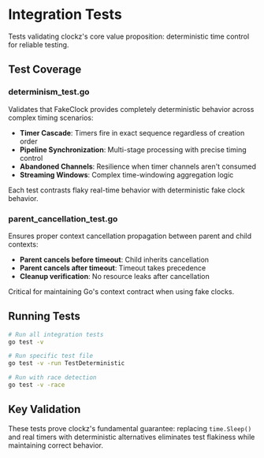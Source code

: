 # Integration Tests

Tests validating clockz's core value proposition: deterministic time control for reliable testing.

## Test Coverage

### determinism_test.go
Validates that FakeClock provides completely deterministic behavior across complex timing scenarios:

- **Timer Cascade**: Timers fire in exact sequence regardless of creation order
- **Pipeline Synchronization**: Multi-stage processing with precise timing control
- **Abandoned Channels**: Resilience when timer channels aren't consumed
- **Streaming Windows**: Complex time-windowing aggregation logic

Each test contrasts flaky real-time behavior with deterministic fake clock behavior.

### parent_cancellation_test.go
Ensures proper context cancellation propagation between parent and child contexts:

- **Parent cancels before timeout**: Child inherits cancellation
- **Parent cancels after timeout**: Timeout takes precedence
- **Cleanup verification**: No resource leaks after cancellation

Critical for maintaining Go's context contract when using fake clocks.

## Running Tests

```bash
# Run all integration tests
go test -v

# Run specific test file
go test -v -run TestDeterministic

# Run with race detection
go test -v -race
```

## Key Validation

These tests prove clockz's fundamental guarantee: replacing `time.Sleep()` and real timers with deterministic alternatives eliminates test flakiness while maintaining correct behavior.